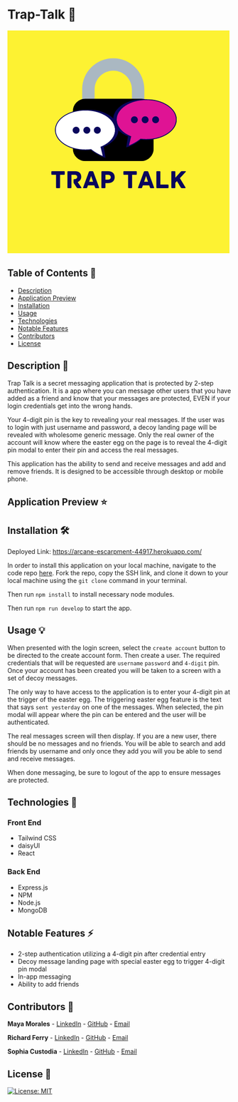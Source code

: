 # Trap-Talk 💬

![alt text](/client/src/images/traptalk-yellow.png)



## Table of Contents 📖

* [ Description ](#description-📝)
* [ Application Preview ](#application-preview-⭐)
* [ Installation ](#installation-🛠️)
* [ Usage ](#usage-💡)
* [ Technologies ](#technologies-🔧)
* [ Notable Features ](#notable-features-⚡️)
* [ Contributors ](#contributors-🙌)
* [ License ](#license-🔑)

## Description 📝

Trap Talk is a secret messaging application that is protected by 2-step authentication. It is a app where you can message other users that you have added as a friend and know that your messages are protected, EVEN if your login credentials get into the wrong hands. 

Your 4-digit pin is the key to revealing your real messages. If the user was to login with just username and password, a decoy landing page will be revealed with wholesome generic message. Only the real owner of the account will know where the easter egg on the page is to reveal the 4-digit pin modal to enter their pin and access the real messages.

This application has the ability to send and receive messages and add and remove friends. It is designed to be accessible through desktop or mobile phone.

## Application Preview ⭐

## Installation 🛠️

Deployed Link: https://arcane-escarpment-44917.herokuapp.com/

In order to install this application on your local machine, navigate to the code repo [here](https://github.com/Sophtron5000/trap-talk). Fork the repo, copy the SSH link, and clone it down to your local machine using the `git clone` command in your terminal. 

Then run `npm install` to install necessary node modules.

Then run `npm run develop` to start the app.

## Usage 💡

When presented with the login screen, select the `create account` button to be directed to the create account form. Then create a user. The required credentials that will be requested are `username` `password` and `4-digit` pin. Once your account has been created you will be taken to a screen with a set of decoy messages.

The only way to have access to the application is to enter your 4-digit pin at the trigger of the easter egg. The triggering easter egg feature is the text that says `sent yesterday` on one of the messages. When selected, the pin modal will appear where the pin can be entered and the user will be authenticated.

The real messages screen will then display. If you are a new user, there should be no messages and no friends. You will be able to search and add friends by username and only once they add you will you be able to send and receive messages. 

When done messaging, be sure to logout of the app to ensure messages are protected.

## Technologies 🔧

### Front End

* Tailwind CSS
* daisyUI
* React

### Back End

* Express.js
* NPM
* Node.js
* MongoDB


## Notable Features ⚡️

* 2-step authentication utilizing a 4-digit pin after credential entry
* Decoy message landing page with special easter egg to trigger 4-digit pin modal
* In-app messaging
* Ability to add friends

## Contributors 🙌

**Maya Morales** - [LinkedIn](https://www.linkedin.com/in/maya-morales-1191351bb/) - [GitHub](https://github.com/mayaimorales) - [Email](mayainomorales@gmail.com)

**Richard Ferry** - [LinkedIn](https://www.linkedin.com/in/richard-ferry-83120514b/) - [GitHub](https://github.com/rich-f-p) - [Email](richardfpro864@gmail.com)

**Sophia Custodia** - [LinkedIn](https://www.linkedin.com/in/sophia-custodia/) - [GitHub](https://github.com/Sophtron5000) - [Email](sophtron@gmail.com)

## License 🔑

[![License: MIT](https://img.shields.io/badge/License-MIT-yellow.svg)](https://opensource.org/licenses/MIT)